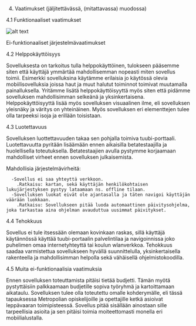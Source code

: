 4. Vaatimukset (jäljitettävässä, (mitattavassa) muodossa)

4.1 Funktionaaliset vaatimukset

![alt text](http://users.metropolia.fi/~petrihie/Funktionaaliset%20vaatimukset.jpg "Table")


Ei-funktionaaliset järjestelmävaatimukset

4.2 Helppokäyttöisyys

Sovelluksesta on tarkoitus tulla helppokäyttöinen, tulokseen pääsemme siten että käyttäjä ymmärtää mahdollisemman nopeasti miten sovellus toimii. Esimerkki sovelluksina käytämme erilaisia jo käytössä olevia mobiilisovelluksia joissa haut ja muut halutut toiminnot toimivat muutamalla painalluksella. Yritämme lisätä helppokäyttöisyyttä myös siten että pidämme sovelluksen mahdollisimman selkeänä ja yksinkertaisena. Helppokäyttöisyyttä lisää myös sovelluksen visuaalinen ilme, eli sovelluksen yleisnäky ja väritys on yhteinäinen. Myös sovelluksen eri elementtejen tulee olla tarpeeksi isoja ja erillään toisistaan.

4.3 Luotettavuus

Sovelluksen luottettavuuden takaa sen pohjalla toimiva tuubi-porttaali. Luotettavuutta pyritään lisäämään ennen aikaisilla betatestaajilla ja huolellisella toteutuksella. Betatestaajien avulla pystymme korjaamaan mahdolliset virheet ennen sovelluksen julkaisemista. 

Mahdollisia järjestelmävirheitä:
      
      -Sovellus ei saa yhteyttä verkkoon.
        .Ratkaisu: kartan, sekä käyttäjän henkilökohtaisen lukujärjestyksen pystyy lataamaan ns. offline tilaan.
      -Sovelluksen luokat eivät ole ajantasalla ja täten navigoi käyttäjän väärään luokkaan.
        .Ratkaisu: Sovellukseen pitää luoda automaattinen päivitysohjelma, joka tarkastaa aina ohjelman avauduttua uusimmat päivitykset.

4.4 Tehokkuus

Sovellus ei tule itsessään olemaan kovinkaan raskas, sillä käyttäjä käytännössä käyttää tuubi-portaalin palvelintilaa ja navigoinnissa joko puhelimen omaa internetyhteyttä tai koulun wlanverkkoa. Tehokkuus saadaa varmistettua sovellukseen hyvällä suunnittelulla, yksinkertaisella rakenteella ja mahdollisimman helpolla sekä vähäisellä ohjelmistokoodilla. 

4.5 Muita ei-funktionaalisia vaatimuksia

Ennen sovelluksen toteuttamista pitäisi tietää budjetti. Tämän myötä pystyttäisiin palkkaamaan budjetille sopiva työryhmä ja kartoittamaan aikataulu. Sovelluksen tulee olla toteutettu omalle kohderymälle, eli tässä tapauksessa Metropolian opiskelijoille ja opettajille ketkä asioivat leppävaaran toimipisteessä. Sovellus pitää sisällään ainostaan sille tarpeellisia asioita ja sen pitäisi toimia moiteettomasti monella eri mobiilialustalla.
